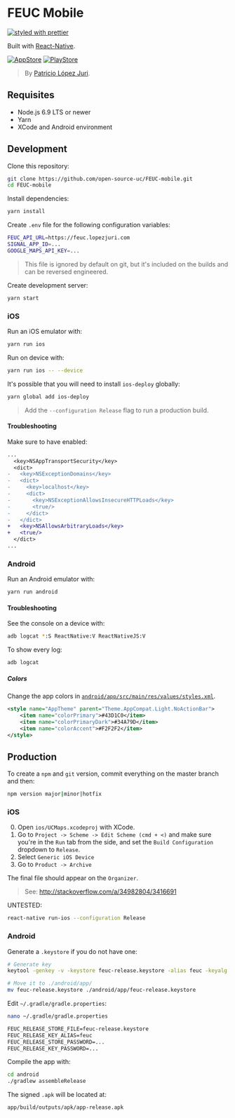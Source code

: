 # FEUC Mobile

[![styled with prettier](https://img.shields.io/badge/styled_with-prettier-ff69b4.svg)](https://github.com/prettier/prettier)

Built with [React-Native](https://facebook.github.io/react-native/).

[![AppStore][appstore-image]][appstore-url]
[![PlayStore][playstore-image]][playstore-url]

> By [Patricio López Juri](https://lopezjuri.com).

## Requisites

*   Node.js 6.9 LTS or newer
*   Yarn
*   XCode and Android environment

## Development

Clone this repository:

```sh
git clone https://github.com/open-source-uc/FEUC-mobile.git
cd FEUC-mobile
```

Install dependencies:

```sh
yarn install
```

Create `.env` file for the following configuration variables:

```sh
FEUC_API_URL=https://feuc.lopezjuri.com
SIGNAL_APP_ID=...
GOOGLE_MAPS_API_KEY=...
```

> This file is ignored by default on git, but it's included on the builds and can be reversed engineered.

Create development server:

```sh
yarn start
```

### iOS

Run an iOS emulator with:

```sh
yarn run ios
```

Run on device with:

```sh
yarn run ios -- --device
```

It's possible that you will need to install `ios-deploy` globally:

```sh
yarn global add ios-deploy
```

> Add the `--configuration Release` flag to run a production build.

#### Troubleshooting

Make sure to have enabled:

```diff
...
  <key>NSAppTransportSecurity</key>
  <dict>
-   <key>NSExceptionDomains</key>
-   <dict>
-     <key>localhost</key>
-     <dict>
-       <key>NSExceptionAllowsInsecureHTTPLoads</key>
-       <true/>
-     </dict>
-   </dict>
+   <key>NSAllowsArbitraryLoads</key>
+   <true/>
  </dict>
...
```

### Android

Run an Android emulator with:

```sh
yarn run android
```

#### Troubleshooting

See the console on a device with:

```sh
adb logcat *:S ReactNative:V ReactNativeJS:V
```

To show every log:

```sh
adb logcat
```

##### Colors

Change the app colors in [`android/app/src/main/res/values/styles.xml`](.android/app/src/main/res/values/styles.xml).

```xml
<style name="AppTheme" parent="Theme.AppCompat.Light.NoActionBar">
    <item name="colorPrimary">#43D1C0</item>
    <item name="colorPrimaryDark">#34A79D</item>
    <item name="colorAccent">#F2F2F2</item>
</style>
```

## Production

To create a `npm` and `git` version, commit everything on the master branch and then:

```sh
npm version major|minor|hotfix
```

### iOS

0.  Open `ios/UCMaps.xcodeproj` with XCode.
0.  Go to `Project -> Scheme -> Edit Scheme (cmd + <)` and make sure you're in the `Run` tab from the side, and set the `Build Configuration` dropdown to `Release`.
0.  Select `Generic iOS Device`
0.  Go to `Product -> Archive`

The final file should appear on the `Organizer`.

> See: http://stackoverflow.com/a/34982804/3416691

UNTESTED:

```sh
react-native run-ios --configuration Release
```

### Android

Generate a `.keystore` if you do not have one:

```sh
# Generate key
keytool -genkey -v -keystore feuc-release.keystore -alias feuc -keyalg RSA -keysize 2048 -validity 10000

# Move it to ./android/app/
mv feuc-release.keystore ./android/app/feuc-release.keystore
```

Edit `~/.gradle/gradle.properties`:

```sh
nano ~/.gradle/gradle.properties
```

```txt
FEUC_RELEASE_STORE_FILE=feuc-release.keystore
FEUC_RELEASE_KEY_ALIAS=feuc
FEUC_RELEASE_STORE_PASSWORD=...
FEUC_RELEASE_KEY_PASSWORD=...
```

Compile the app with:

```sh
cd android
./gradlew assembleRelease
```

The signed `.apk` will be located at:

```sh
app/build/outputs/apk/app-release.apk
```


[appstore-image]: http://mrpatiwi.github.io/app-badges/appstore.png
[appstore-url]: https://itunes.apple.com/cl/app/feuc/id1208588517
[playstore-image]: http://mrpatiwi.github.io/app-badges/playstore.png
[playstore-url]: https://play.google.com/store/apps/details?id=cl.feuc.app
